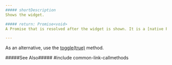 ```yaml
---
##### shortDescription
Shows the widget.

##### return: Promise<void>
A Promise that is resolved after the widget is shown. It is a [native Promise](https://developer.mozilla.org/en-US/docs/Web/JavaScript/Reference/Global_Objects/Promise) or a [jQuery.Promise](https://api.jquery.com/Types/#Promise) when you use jQuery.

---
```

As an alternative, use the [toggle(true)](/api-reference/10%20UI%20Widgets/dxActionSheet/3%20Methods/toggle(showing).md '/Documentation/ApiReference/UI_Widgets/dxActionSheet/Methods/#toggleshowing') method.

#####See Also#####
#include common-link-callmethods